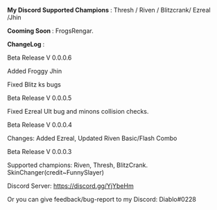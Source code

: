 
<b>My Discord Supported Champions </b> : 
Thresh / Riven / Blitzcrank/ Ezreal /Jhin

<b> Cooming Soon </b>: 
FrogsRengar.

<b> ChangeLog </b>:

Beta Release V 0.0.0.6

Added Froggy Jhin

Fixed Blitz ks bugs


Beta Release V 0.0.0.5

Fixed Ezreal Ult bug and minons collision checks.

Beta Release V 0.0.0.4

Changes: Added Ezreal, Updated Riven Basic/Flash Combo




Beta Release V 0.0.0.3

Supported champions: Riven, Thresh, BlitzCrank. 
SkinChanger(credit~FunnySlayer)

Discord Server: https://discord.gg/YjYbeHm

Or you can give feedback/bug-report to my Discord: Diablo#0228
